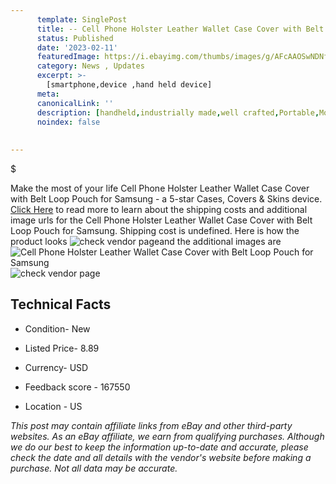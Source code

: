 ```yaml
---
      template: SinglePost
      title: -- Cell Phone Holster Leather Wallet Case Cover with Belt Loop Pouch for Samsung
      status: Published
      date: '2023-02-11'
      featuredImage: https://i.ebayimg.com/thumbs/images/g/AFcAAOSwNDNfpRTp/s-l225.jpg
      category: News , Updates
      excerpt: >-
        [smartphone,device ,hand held device]
      meta:
      canonicalLink: ''
      description: [handheld,industrially made,well crafted,Portable,Mobile,Compact,Convenient,Lightweight,Maneuverable,Man-portable,Miniature,Carriable,Hand-held,Light,Holdable,Transportable,Mobile device,Pocket-sized,On-the-go,Wireless,Cordless,Compact size,Convenient size, smartphone,device ,hand held device]
      noindex: false
      
        
---
```

$

Make the most of your life Cell Phone Holster Leather Wallet Case Cover with Belt Loop Pouch for Samsung - a 5-star Cases, Covers & Skins device. [Click Here](https://www.ebay.com/itm/383799466611?hash=item595c3b1a73%3Ag%3AAFcAAOSwNDNfpRTp&mkevt=1&mkcid=1&mkrid=711-53200-19255-0&campid=%253CePNCampaignId%253E&customid=%253CreferenceId%253E&toolid=10049) to read more to learn about the shipping costs and additional image urls for the Cell Phone Holster Leather Wallet Case Cover with Belt Loop Pouch for Samsung. Shipping cost is undefined. Here is how the product looks ![check vendor page](https://i.ebayimg.com/thumbs/images/g/AFcAAOSwNDNfpRTp/s-l225.jpg)and the additional images are![Cell Phone Holster Leather Wallet Case Cover with Belt Loop Pouch for Samsung](https://i.ebayimg.com/images/g/AFcAAOSwNDNfpRTp/s-l1600.jpg)![check vendor page](https://origin-galleryplus.ebayimg.com/ws/web/383799466611_2_0_1/225x225.jpg,https://origin-galleryplus.ebayimg.com/ws/web/383799466611_3_0_1/225x225.jpg,https://origin-galleryplus.ebayimg.com/ws/web/383799466611_4_0_1/225x225.jpg,https://origin-galleryplus.ebayimg.com/ws/web/383799466611_5_0_1/225x225.jpg,https://origin-galleryplus.ebayimg.com/ws/web/383799466611_6_0_1/225x225.jpg,https://origin-galleryplus.ebayimg.com/ws/web/383799466611_7_0_1/225x225.jpg,https://origin-galleryplus.ebayimg.com/ws/web/383799466611_8_0_1/225x225.jpg,https://origin-galleryplus.ebayimg.com/ws/web/383799466611_9_0_1/225x225.jpg)



 ## Technical Facts 



     
      

 - Condition- New 


      

 - Listed Price- 8.89 


      

 - Currency- USD 


      

 - Feedback score - 167550 


      

 - Location - US 


      
      

 *_This post may contain affiliate links from eBay and other third-party websites. As an eBay affiliate, we earn from qualifying purchases. Although we do our best to keep the information up-to-date and accurate, please check the date and all details with the vendor's website before making a purchase. Not all data may be accurate._*






